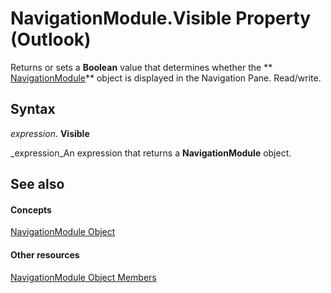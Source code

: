 
# NavigationModule.Visible Property (Outlook)

Returns or sets a  **Boolean** value that determines whether the ** [NavigationModule](76565eaf-1e64-f5d4-b90f-ba156863802c.md)** object is displayed in the Navigation Pane. Read/write.


## Syntax

 _expression_. **Visible**

 _expression_An expression that returns a  **NavigationModule** object.


## See also


#### Concepts


 [NavigationModule Object](76565eaf-1e64-f5d4-b90f-ba156863802c.md)
#### Other resources


 [NavigationModule Object Members](b51f4e81-2867-d59e-aeb5-ecab18367eb1.md)
